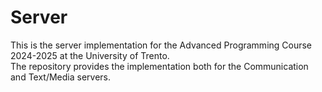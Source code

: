 # Server
This is the server implementation for the Advanced Programming Course 2024-2025 at the University of Trento.\
The repository provides the implementation both for the Communication and Text/Media servers.
